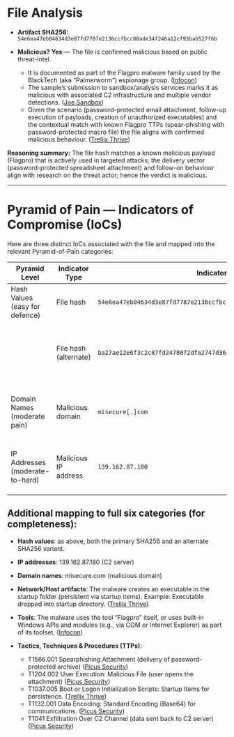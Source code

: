 # File Analysis

* **Artifact SHA256:** `54e6ea47eb04634d3e87fd7787e2136ccfbcc80ade34f246a12cf93bab527f6b`
* **Malicious?** **Yes** — The file is confirmed malicious based on public threat-intel.

  * It is documented as part of the Flagpro malware family used by the BlackTech (aka “Palmerworm”) espionage group. ([Infocon][1])
  * The sample’s submission to sandbox/analysis services marks it as malicious with associated C2 infrastructure and multiple vendor detections. ([Joe Sandbox][2])
  * Given the scenario (password-protected email attachment, follow-up execution of payloads, creation of unauthorized executables) and the contextual match with known Flagpro TTPs (spear-phishing with password-protected macro file) the file aligns with confirmed malicious behaviour. ([Trellix Thrive][3])

**Reasoning summary:** The file hash matches a known malicious payload (Flagpro) that is actively used in targeted attacks; the delivery vector (password-protected spreadsheet attachment) and follow-on behaviour align with research on the threat actor; hence the verdict is malicious.

---

# Pyramid of Pain — Indicators of Compromise (IoCs)

Here are three distinct IoCs associated with the file and mapped into the relevant Pyramid-of-Pain categories:

| Pyramid Level                   | Indicator Type        | Indicator                                                          | Notes / Source                                                                                            |
| ------------------------------- | --------------------- | ------------------------------------------------------------------ | --------------------------------------------------------------------------------------------------------- |
| Hash Values (easy for defence)  | File hash             | `54e6ea47eb04634d3e87fd7787e2136ccfbcc80ade34f246a12cf93bab527f6b` | This is the original artifact hash.                                                                       |
|                                 | File hash (alternate) | `ba27ae12e6f3c2c87fd2478072dfa2747d368a507c69cd90b653c9e707254a1d` | Alternate variant of Flagpro dropper seen in the same campaign. ([CISO MAG | Cyber Security Magazine][4]) |
| Domain Names (moderate pain)    | Malicious domain      | `misecure[.]com`                                                   | Known C2 / malicious domain used by this campaign. ([CISO MAG | Cyber Security Magazine][4])              |
| IP Addresses (moderate-to-hard) | Malicious IP address  | `139.162.87.180`                                                   | One of the infrastructure IP addresses linked to the malware’s C2. ([orkl.eu][5])                         |

## Additional mapping to full six categories (for completeness):

* **Hash values**: as above, both the primary SHA256 and an alternate SHA256 variant.
* **IP addresses**: 139.162.87.180 (C2 server)
* **Domain names**: misecure.com (malicious domain)
* **Network/Host artifacts**: The malware creates an executable in the startup folder (persistent via startup items). Example: Executable dropped into startup directory. ([Trellix Thrive][3])
* **Tools**: The malware uses the tool “Flagpro” itself, or uses built-in Windows APIs and modules (e.g., via COM or Internet Explorer) as part of its toolset. ([Infocon][1])
* **Tactics, Techniques & Procedures (TTPs)**:

  * T1566.001 Spearphishing Attachment (delivery of password-protected archive) ([Picus Security][6])
  * T1204.002 User Execution: Malicious File (user opens the attachment) ([Picus Security][6])
  * T1037.005 Boot or Logon Initialization Scripts: Startup Items for persistence. ([Trellix Thrive][3])
  * T1132.001 Data Encoding: Standard Encoding (Base64) for communications. ([Picus Security][6])
  * T1041 Exfiltration Over C2 Channel (data sent back to C2 server) ([Picus Security][6])


[1]: https://infocon.org/mirrors/vx%20underground%20-%202025%20June/Papers/Malware%20Defense/Malware%20Analysis/2021/2021-12-28%20-%20Flagpro-%20The%20new%20malware%20used%20by%20BlackTech.pdf?utm_source=chatgpt.com "Flagpro: The new malware used by BlackTech"
[2]: https://www.joesandbox.com/analysis/914055?utm_source=chatgpt.com "Automated Malware Analysis - Joe Sandbox Cloud Basic"
[3]: https://thrive.trellix.com/s/article/KB95754?language=en_US&utm_source=chatgpt.com "Trellix Insights: Flagpro malware"
[4]: https://cisomag.com/flagpro-malware/amp/?utm_source=chatgpt.com "Chinese Linked Cyberespionage APT Spreads Flagpro Malware"
[5]: https://orkl.eu/libraryEntry/268560dd-8910-4a56-8082-e84da65ffaa3?utm_source=chatgpt.com "ORKL"
[6]: https://www.picussecurity.com/resource/blog/flagpro-malware-of-blacktech-group?utm_source=chatgpt.com "Picus Threat Library Is Updated for Flagpro Malware of ..."

